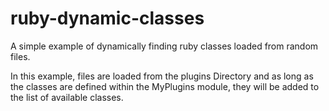 # ruby-dynamic-classes

A simple example of dynamically finding ruby classes loaded from random files.

In this example, files are loaded from the plugins Directory and as long as the classes are defined within the MyPlugins module, they will be added to the list of available classes.
